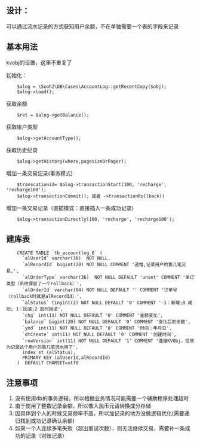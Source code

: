 ## 设计：

可以通过流水记录的方式获知用户余额，不在单独需要一个表的字段来记录

## 基本用法

kvobj的设置，这里不重复了

初始化：

        $alog = \Sooh2\DB\Cases\AccountLog::getRecentCopy($obj);
        $alog->load();

获取余额

        $ret = $alog->getBalance();

获取帐户类型

        $alog->getAccountType();

获取历史纪录

        $alog->getHistory(where,pagesizeOrPager);

增加一条交易记录(事务模式)

        $transcationid= $alog->transactionStart(100, 'recharge', 'recharge100');
        $alog->transactionCommit(); 或者 ->transactionRollback()
        
增加一条交易记录（直插模式：直接插入一条成功记录）

        $alog->transactionDirectly(100, 'recharge', 'recharge100');

## 建库表

        CREATE TABLE `tb_accountlog_0` (
          `alUserId` varchar(36)  NOT NULL,
          `alRecordId` bigint(20) NOT NULL COMMENT '递增,记录用户的第几笔交易,',
          `alOrderType` varchar(36)  NOT NULL DEFAULT 'unset' COMMENT '单订类型（系统保留了一个rollback）',
          `alOrderId` varchar(64) NOT NULL DEFAULT '' COMMENT '订单号（rollback时就是alRecordId）',
          `alStatus` tinyint(2) NOT NULL DEFAULT '0' COMMENT '-1：新增;0 成功; 1：回滚;2 超时回滚',
          `chg` int(11) NOT NULL DEFAULT '0' COMMENT '金额变化',
          `balance` bigint(20) NOT NULL DEFAULT '0' COMMENT '变化后的余额',
          `ymd` int(11) NOT NULL DEFAULT '0' COMMENT '时间：年月日',
          `dtCreate` int(11) NOT NULL DEFAULT '0' COMMENT '创建时间',
          `rowVersion` int(11) NOT NULL DEFAULT '1' COMMENT '遵循KVObj，但改为记录这个用户的第几笔流水用了',
          index st (alStatus),
          PRIMARY KEY (alUserId,alRecordId)
        )  DEFAULT CHARSET=utf8

## 注意事项

1. 没有使用db的事务逻辑，所以根据业务情况可能需要一个辅助程序处理超时
2. 由于使用了整数记录金额，所以像人民币元请转换成分存储
3. 因具体到个人的时候交易频率不高，所以加记录的地方没做逻辑优化(需要递归找到成功记录确认余额)
4. 如果一个人连续多笔失败（超出重试次数），则无法继续交易，需要补一条成功的记录（对账记录）
